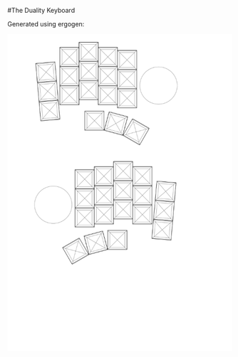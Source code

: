 #The Duality Keyboard

Generated using ergogen:

![Switch plate looks like this](https://raw.githubusercontent.com/halfdane/duality_keyboard/main/duality.svg)
